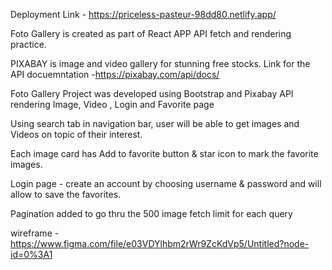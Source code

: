 
Deployment Link - https://priceless-pasteur-98dd80.netlify.app/

Foto Gallery is created as part of React APP API fetch and rendering practice.

PIXABAY is image and video gallery for stunning free stocks. Link for the API docuemntation -https://pixabay.com/api/docs/

Foto Gallery Project was developed using Bootstrap and Pixabay API rendering Image, Video , Login and Favorite page 

Using search tab in navigation bar, user will be able to get images and Videos on topic of their interest.

Each image card has Add to favorite button & star icon to mark the favorite images.

Login page - create an account by choosing username & password and will allow to save the favorites.

Pagination added to go thru the 500 image fetch limit for each query

wireframe - https://www.figma.com/file/e03VDYlhbm2rWr9ZcKdVp5/Untitled?node-id=0%3A1

 


